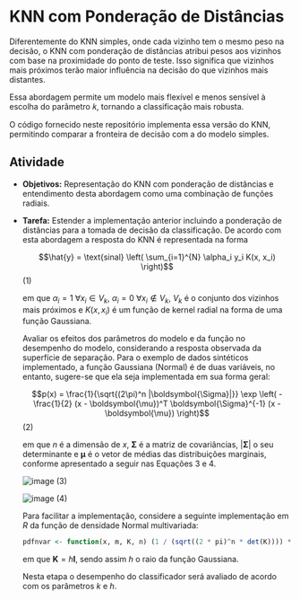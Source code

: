 # KNN com Ponderação de Distâncias

Diferentemente do KNN simples, onde cada vizinho tem o mesmo peso na decisão, o KNN com ponderação de distâncias atribui pesos aos vizinhos com base na proximidade do ponto de teste. Isso significa que vizinhos mais próximos terão maior influência na decisão do que vizinhos mais distantes.

Essa abordagem permite um modelo mais flexível e menos sensível à escolha do parâmetro 𝑘, tornando a classificação mais robusta.

O código fornecido neste repositório implementa essa versão do KNN, permitindo comparar a fronteira de decisão com a do modelo simples.

## Atividade

- **Objetivos:** Representação do KNN com ponderação de distâncias e entendimento desta abordagem como uma combinação de funções radiais.
- **Tarefa:** Estender a implementação anterior incluindo a ponderação de distâncias para a tomada de decisão da classificação. De acordo com esta abordagem a resposta do KNN é representada na forma
  
  $$\hat{y} = \text{sinal} \left( \sum_{i=1}^{N} \alpha_i y_i K(x, x_i) \right)$$ (1)
  
  em que $\alpha_i = 1 \ \forall x_i \in  V_k$, $\alpha_i = 0 \ \forall x_i \notin  V_k$, $V_k$ é o conjunto dos vizinhos mais próximos e $K(x, x_i)$ é um função de kernel radial na forma de uma função Gaussiana.

    Avaliar os efeitos dos parâmetros do modelo e da função no desempenho do modelo, considerando a resposta observada da superfície de separação. Para o exemplo de dados sintéticos implementado, a função Gaussiana (Normal) é de duas variáveis, no entanto, sugere-se que ela seja implementada em sua forma geral:
  
  $$p(x) = \frac{1}{\sqrt{(2\pi)^n |\boldsymbol{\Sigma}|}} \exp \left( -\frac{1}{2} (x - \boldsymbol{\mu})^T \boldsymbol{\Sigma}^{-1} (x - \boldsymbol{\mu}) \right)$$ (2)

  em que $n$ é a dimensão de $x$, $\boldsymbol{\Sigma}$ é a matriz de covariâncias, $|\boldsymbol{\Sigma}|$ o seu determinante e $\boldsymbol{\mu}$ é o vetor de médias das distribuições marginais, conforme apresentado a seguir nas Equações 3 e 4.

  ![image](https://github.com/user-attachments/assets/8a3f3db0-7be3-40d8-9760-28513eb1b2f3) (3)

  ![image](https://github.com/user-attachments/assets/d17e29b4-1358-4265-8983-1244155f4835) (4)

    Para facilitar a implementação, considere a seguinte implementação em $R$ da função de densidade Normal multivariada:

    ```r
    pdfnvar <- function(x, m, K, n) (1 / (sqrt((2 * pi)^n * det(K)))) * exp(-0.5 * (t(x - m) %*% solve(K) %*% (x - m)))
    ```
    
  em que $\boldsymbol{K} = h\boldsymbol{I}$, sendo assim $h$ o raio da função Gaussiana.

    Nesta etapa o desempenho do classificador será avaliado de acordo com os parâmetros $k$ e $h$.
